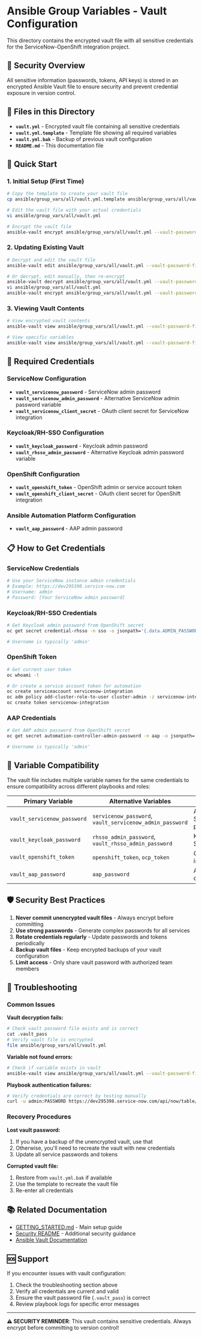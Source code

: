 # Ansible Group Variables - Vault Configuration

This directory contains the encrypted vault file with all sensitive credentials for the ServiceNow-OpenShift integration project.

## 🔐 Security Overview

All sensitive information (passwords, tokens, API keys) is stored in an encrypted Ansible Vault file to ensure security and prevent credential exposure in version control.

## 📁 Files in this Directory

- **`vault.yml`** - Encrypted vault file containing all sensitive credentials
- **`vault.yml.template`** - Template file showing all required variables
- **`vault.yml.bak`** - Backup of previous vault configuration
- **`README.md`** - This documentation file

## 🚀 Quick Start

### 1. Initial Setup (First Time)

```bash
# Copy the template to create your vault file
cp ansible/group_vars/all/vault.yml.template ansible/group_vars/all/vault.yml

# Edit the vault file with your actual credentials
vi ansible/group_vars/all/vault.yml

# Encrypt the vault file
ansible-vault encrypt ansible/group_vars/all/vault.yml --vault-password-file .vault_pass
```

### 2. Updating Existing Vault

```bash
# Decrypt and edit the vault file
ansible-vault edit ansible/group_vars/all/vault.yml --vault-password-file .vault_pass

# Or decrypt, edit manually, then re-encrypt
ansible-vault decrypt ansible/group_vars/all/vault.yml --vault-password-file .vault_pass
vi ansible/group_vars/all/vault.yml
ansible-vault encrypt ansible/group_vars/all/vault.yml --vault-password-file .vault_pass
```

### 3. Viewing Vault Contents

```bash
# View encrypted vault contents
ansible-vault view ansible/group_vars/all/vault.yml --vault-password-file .vault_pass

# View specific variables
ansible-vault view ansible/group_vars/all/vault.yml --vault-password-file .vault_pass | grep servicenow
```

## 🔑 Required Credentials

### ServiceNow Configuration
- **`vault_servicenow_password`** - ServiceNow admin password
- **`vault_servicenow_admin_password`** - Alternative ServiceNow admin password variable
- **`vault_servicenow_client_secret`** - OAuth client secret for ServiceNow integration

### Keycloak/RH-SSO Configuration
- **`vault_keycloak_password`** - Keycloak admin password
- **`vault_rhsso_admin_password`** - Alternative Keycloak admin password variable

### OpenShift Configuration
- **`vault_openshift_token`** - OpenShift admin or service account token
- **`vault_openshift_client_secret`** - OAuth client secret for OpenShift integration

### Ansible Automation Platform Configuration
- **`vault_aap_password`** - AAP admin password

## 📋 How to Get Credentials

### ServiceNow Credentials
```bash
# Use your ServiceNow instance admin credentials
# Example: https://dev295398.service-now.com
# Username: admin
# Password: [Your ServiceNow admin password]
```

### Keycloak/RH-SSO Credentials
```bash
# Get Keycloak admin password from OpenShift secret
oc get secret credential-rhsso -n sso -o jsonpath='{.data.ADMIN_PASSWORD}' | base64 -d

# Username is typically 'admin'
```

### OpenShift Token
```bash
# Get current user token
oc whoami -t

# Or create a service account token for automation
oc create serviceaccount servicenow-integration
oc adm policy add-cluster-role-to-user cluster-admin -z servicenow-integration
oc create token servicenow-integration
```

### AAP Credentials
```bash
# Get AAP admin password from OpenShift secret
oc get secret automation-controller-admin-password -n aap -o jsonpath='{.data.password}' | base64 -d

# Username is typically 'admin'
```

## 🔄 Variable Compatibility

The vault file includes multiple variable names for the same credentials to ensure compatibility across different playbooks and roles:

| Primary Variable | Alternative Variables | Used In |
|------------------|----------------------|---------|
| `vault_servicenow_password` | `servicenow_password`, `vault_servicenow_admin_password` | All ServiceNow playbooks |
| `vault_keycloak_password` | `rhsso_admin_password`, `vault_rhsso_admin_password` | Keycloak/RH-SSO roles |
| `vault_openshift_token` | `openshift_token`, `ocp_token` | OpenShift integration |
| `vault_aap_password` | `aap_password` | AAP configuration |

## 🛡️ Security Best Practices

1. **Never commit unencrypted vault files** - Always encrypt before committing
2. **Use strong passwords** - Generate complex passwords for all services
3. **Rotate credentials regularly** - Update passwords and tokens periodically
4. **Backup vault files** - Keep encrypted backups of your vault configuration
5. **Limit access** - Only share vault password with authorized team members

## 🔧 Troubleshooting

### Common Issues

**Vault decryption fails:**
```bash
# Check vault password file exists and is correct
cat .vault_pass
# Verify vault file is encrypted
file ansible/group_vars/all/vault.yml
```

**Variable not found errors:**
```bash
# Check if variable exists in vault
ansible-vault view ansible/group_vars/all/vault.yml --vault-password-file .vault_pass | grep VARIABLE_NAME
```

**Playbook authentication failures:**
```bash
# Verify credentials are correct by testing manually
curl -u admin:PASSWORD https://dev295398.service-now.com/api/now/table/sys_user?sysparm_limit=1
```

### Recovery Procedures

**Lost vault password:**
1. If you have a backup of the unencrypted vault, use that
2. Otherwise, you'll need to recreate the vault with new credentials
3. Update all service passwords and tokens

**Corrupted vault file:**
1. Restore from `vault.yml.bak` if available
2. Use the template to recreate the vault file
3. Re-enter all credentials

## 📚 Related Documentation

- [GETTING_STARTED.md](../../../GETTING_STARTED.md) - Main setup guide
- [Security README](../../vars/SECURITY_README.md) - Additional security guidance
- [Ansible Vault Documentation](https://docs.ansible.com/ansible/latest/user_guide/vault.html)

## 🆘 Support

If you encounter issues with vault configuration:

1. Check the troubleshooting section above
2. Verify all credentials are current and valid
3. Ensure the vault password file (`.vault_pass`) is correct
4. Review playbook logs for specific error messages

---

**⚠️ SECURITY REMINDER**: This vault contains sensitive credentials. Always encrypt before committing to version control!
